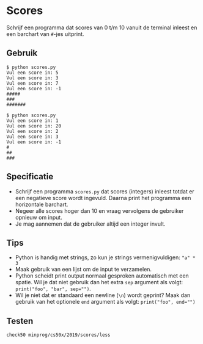 # Scores

Schrijf een programma dat scores van 0 t/m 10 vanuit de terminal inleest en een barchart van `#`-jes uitprint.

## Gebruik

    $ python scores.py
    Vul een score in: 5
    Vul een score in: 3
    Vul een score in: 7
    Vul een score in: -1
    #####
    ###
    #######

    $ python scores.py
    Vul een score in: 1
    Vul een score in: 20
    Vul een score in: 2
    Vul een score in: 3
    Vul een score in: -1
    #
    ##
    ###


## Specificatie

* Schrijf een programma `scores.py` dat scores (integers) inleest totdat er een negatieve score wordt ingevuld. Daarna print het programma een horizontale barchart.
* Negeer alle scores hoger dan 10 en vraag vervolgens de gebruiker opnieuw om input.
* Je mag aannemen dat de gebruiker altijd een integer invult.

## Tips

* Python is handig met strings, zo kun je strings vermenigvuldigen: `"a" * 3`
* Maak gebruik van een lijst om de input te verzamelen.
* Python scheidt print output normaal gesproken automatisch met een spatie. Wil je dat niet gebruik dan het extra `sep` argument als volgt: `print("foo", "bar", sep="")`.
* Wil je niet dat er standaard een newline (`\n`) wordt geprint? Maak dan gebruik van het optionele `end` argument als volgt: `print("foo", end="")`

## Testen

	check50 minprog/cs50x/2019/scores/less
